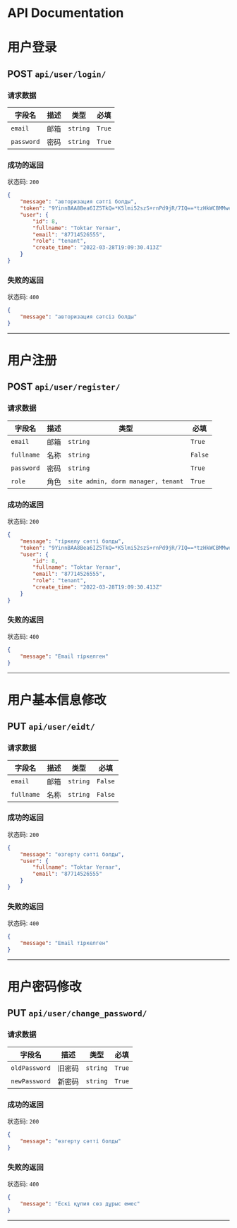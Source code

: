 # API Documentation

# 用户登录

## POST `api/user/login/`

### 请求数据

| 字段名     | 描述 | 类型     | 必填   |
| ---------- | ---- | -------- | ------ |
| `email`    | 邮箱 | `string` | `True` |
| `password` | 密码 | `string` | `True` |

### 成功的返回

状态码: `200`

```json
{
	"message": "авторизация сәтті болды",
	"token": "9YinnBAA8Bea6IZ5TkQ=*K5lmi52szS+rnPd9jR/7IQ==*tzHkWCBMMweEr/NVP7h3iA==*JRVz6Uu+9VU4y3Vo9BBJow==",
	"user": {
		"id": 8,
		"fullname": "Toktar Yernar",
		"email": "87714526555",
		"role": "tenant",
		"create_time": "2022-03-28T19:09:30.413Z"
	}
}
```

### 失败的返回

状态码: `400`

```json
{
	"message": "авторизация сәтсіз болды"
}
```

---

# 用户注册

## POST `api/user/register/`

### 请求数据

| 字段名     | 描述 | 类型                               | 必填    |
| ---------- | ---- | ---------------------------------- | ------- |
| `email`    | 邮箱 | `string`                           | `True`  |
| `fullname` | 名称 | `string`                           | `False` |
| `password` | 密码 | `string`                           | `True`  |
| `role`     | 角色 | `site admin, dorm manager, tenant` | `True`  |

### 成功的返回

状态码: `200`

```json
{
	"message": "тіркелу сәтті болды",
	"token": "9YinnBAA8Bea6IZ5TkQ=*K5lmi52szS+rnPd9jR/7IQ==*tzHkWCBMMweEr/NVP7h3iA==*JRVz6Uu+9VU4y3Vo9BBJow==",
	"user": {
		"id": 8,
		"fullname": "Toktar Yernar",
		"email": "87714526555",
		"role": "tenant",
		"create_time": "2022-03-28T19:09:30.413Z"
	}
}
```

### 失败的返回

状态码: `400`

```json
{
	"message": "Email тіркелген"
}
```

---

# 用户基本信息修改

## PUT `api/user/eidt/`

### 请求数据

| 字段名     | 描述 | 类型     | 必填    |
| ---------- | ---- | -------- | ------- |
| `email`    | 邮箱 | `string` | `False` |
| `fullname` | 名称 | `string` | `False` |

### 成功的返回

状态码: `200`

```json
{
	"message": "өзгерту сәтті болды",
	"user": {
		"fullname": "Toktar Yernar",
		"email": "87714526555"
	}
}
```

### 失败的返回

状态码: `400`

```json
{
	"message": "Email тіркелген"
}
```

---

# 用户密码修改

## PUT `api/user/change_password/`

### 请求数据

| 字段名        | 描述   | 类型     | 必填   |
| ------------- | ------ | -------- | ------ |
| `oldPassword` | 旧密码 | `string` | `True` |
| `newPassword` | 新密码 | `string` | `True` |

### 成功的返回

状态码: `200`

```json
{
	"message": "өзгерту сәтті болды"
}
```

### 失败的返回

状态码: `400`

```json
{
	"message": "Ескі құпия сөз дұрыс емес"
}
```

---
